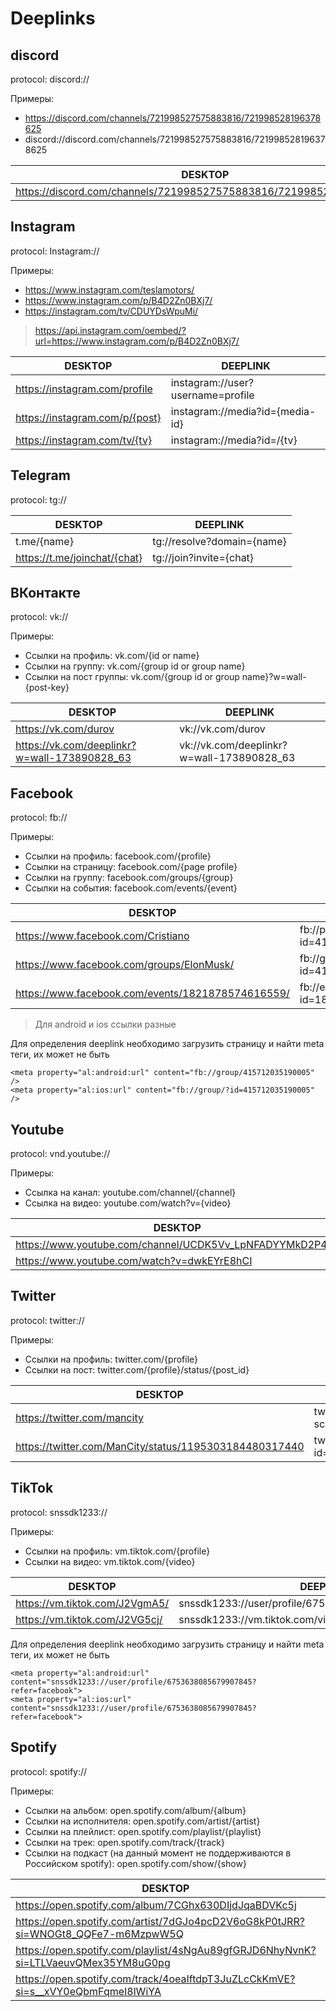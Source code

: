 # Deeplinks



## discord

protocol: discord://

Примеры:

- https://discord.com/channels/721998527575883816/721998528196378625
- discord://discord.com/channels/721998527575883816/721998528196378625


| DESKTOP | DEEPLINK |
| ------ | ------ |
| https://discord.com/channels/721998527575883816/721998528196378625 | discord://discord.com/channels/721998527575883816/721998528196378625 |


## Instagram

protocol: Instagram://

Примеры:

- https://www.instagram.com/teslamotors/
- https://www.instagram.com/p/B4D2Zn0BXj7/
- https://instagram.com/tv/CDUYDsWpuMi/

> https://api.instagram.com/oembed/?url=https://www.instagram.com/p/B4D2Zn0BXj7/

| DESKTOP | DEEPLINK |
| ------ | ------ |
| https://instagram.com/profile | instagram://user?username=profile |
| https://instagram.com/p/{post} | instagram://media?id={media-id} |
| https://instagram.com/tv/{tv}  | instagram://media?id=/{tv} |



## Telegram

protocol: tg://

| DESKTOP | DEEPLINK |
| ------ | ------ |
| t.me/{name} | tg://resolve?domain={name} |
| https://t.me/joinchat/{chat}  | tg://join?invite={chat} |


## ВКонтакте

protocol: vk://

Примеры:

- Ссылки на профиль: vk.com/{id or name}
- Ссылки на группу: vk.com/{group id or group name}
- Ссылки на пост группы: vk.com/{group id or group name}?w=wall-{post-key}


| DESKTOP | DEEPLINK |
| ------ | ------ |
| https://vk.com/durov  | vk://vk.com/durov |
| https://vk.com/deeplinkr?w=wall-173890828_63  | vk://vk.com/deeplinkr?w=wall-173890828_63 |


## Facebook

protocol: fb://

Примеры:

- Ссылки на профиль: facebook.com/{profile}
- Ссылки на страницу: facebook.com/{page profile}
- Ссылки на группу: facebook.com/groups/{group}
- Ссылки на события: facebook.com/events/{event}


| DESKTOP | DEEPLINK |
| ------ | ------ |
| https://www.facebook.com/Cristiano  | fb://page/?id=415712035190005 |
| https://www.facebook.com/groups/ElonMusk/ | fb://group/?id=415712035190005 |
| https://www.facebook.com/events/1821878574616559/  | fb://event?id=1821878574616559 |

> Для android и ios ссылки разные

Для определения deeplink необходимо загрузить страницу и найти meta теги, их может не быть
```
<meta property="al:android:url" content="fb://group/415712035190005" />
<meta property="al:ios:url" content="fb://group/?id=415712035190005" />
```



## Youtube

protocol: vnd.youtube://

Примеры:

- Ссылка на канал: youtube.com/channel/{channel}
- Ссылка на видео: youtube.com/watch?v={video}


| DESKTOP | DEEPLINK |
| ------ | ------ |
| https://www.youtube.com/channel/UCDK5Vv_LpNFADYYMkD2P4yA  | vnd.youtube://www.youtube.com/channel/UCDK5Vv_LpNFADYYMkD2P4yA |
| https://www.youtube.com/watch?v=dwkEYrE8hCI | vnd.youtube://www.youtube.com/watch?v=dwkEYrE8hCI |


## Twitter

protocol: twitter://

Примеры:

- Ссылки на профиль: twitter.com/{profile}
- Ссылки на пост: twitter.com/{profile}/status/{post_id}


| DESKTOP | DEEPLINK |
| ------ | ------ |
| https://twitter.com/mancity  | twitter://user?screen_name=mancity |
| https://twitter.com/ManCity/status/1195303184480317440 | twitter://status?id=1195303184480317440 |


## TikTok

protocol: snssdk1233://

Примеры:

- Ссылки на профиль: vm.tiktok.com/{profile}
- Ссылки на видео: vm.tiktok.com/{video}


| DESKTOP | DEEPLINK |
| ------ | ------ |
| https://vm.tiktok.com/J2VgmA5/  | snssdk1233://user/profile/6753638085679907845 |
| https://vm.tiktok.com/J2VG5cj/ | snssdk1233://vm.tiktok.com/video/6845595253706067206 |


Для определения deeplink необходимо загрузить страницу и найти meta теги, их может не быть
```
<meta property="al:android:url" content="snssdk1233://user/profile/6753638085679907845?refer=facebook">
<meta property="al:ios:url" content="snssdk1233://user/profile/6753638085679907845?refer=facebook">
```



## Spotify

protocol: spotify://

Примеры:

- Ссылки на альбом: open.spotify.com/album/{album}
- Ссылки на исполнителя: open.spotify.com/artist/{artist}
- Ссылки на плейлист: open.spotify.com/playlist/{playlist}
- Ссылки на трек: open.spotify.com/track/{track}
- Ссылки на подкаст (на данный момент не поддерживаются в Российском spotify): open.spotify.com/show/{show}


| DESKTOP | DEEPLINK |
| ------ | ------ |
| https://open.spotify.com/album/7CGhx630DIjdJqaBDVKc5j  | spotify://album/7CGhx630DIjdJqaBDVKc5j |
| https://open.spotify.com/artist/7dGJo4pcD2V6oG8kP0tJRR?si=WNOGt8_QQFe7-m6MzpwW5Q | spotify://artist/7dGJo4pcD2V6oG8kP0tJRR |
| https://open.spotify.com/playlist/4sNgAu89gfGRJD6NhyNvnK?si=LTLVaeuvQMex35YM8uG0pg | spotify://playlist/4sNgAu89gfGRJD6NhyNvnK |
| https://open.spotify.com/track/4oeaIftdpT3JuZLcCkKmVE?si=s__xVY0eQbmFqmeI8lWiYA | spotify://track/4oeaIftdpT3JuZLcCkKmVE |


